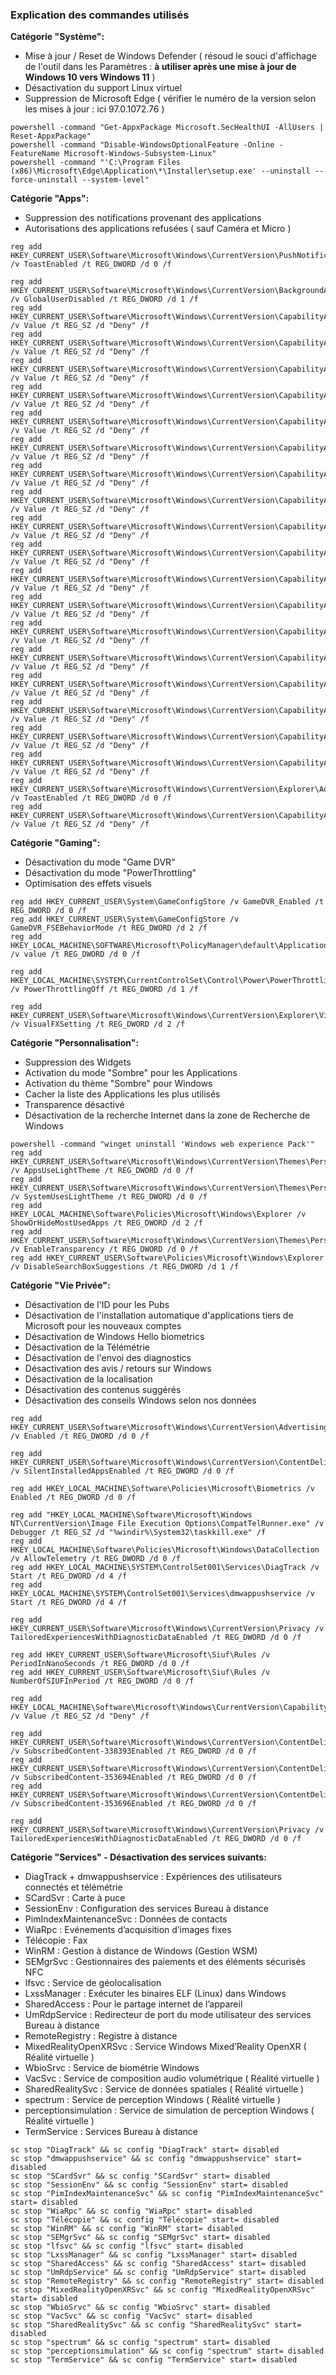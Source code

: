 ### Explication des commandes utilisés

__Catégorie "Système":__
- Mise à jour / Reset de Windows Defender ( résoud le souci d'affichage de l'outil dans les Paramètres : __à utiliser après une mise à jour de Windows 10 vers Windows 11__ )
- Désactivation du support Linux virtuel
- Suppression de Microsoft Edge ( vérifier le numéro de la version selon les mises à jour : ici 97.0.1072.76 )
```
powershell -command "Get-AppxPackage Microsoft.SecHealthUI -AllUsers | Reset-AppxPackage"
powershell -command "Disable-WindowsOptionalFeature -Online -FeatureName Microsoft-Windows-Subsystem-Linux"
powershell -command "'C:\Program Files (x86)\Microsoft\Edge\Application\*\Installer\setup.exe' --uninstall --force-uninstall --system-level"
```

__Catégorie "Apps":__
- Suppression des notifications provenant des applications
- Autorisations des applications refusées ( sauf Caméra et Micro )
```
reg add HKEY_CURRENT_USER\Software\Microsoft\Windows\CurrentVersion\PushNotifications /v ToastEnabled /t REG_DWORD /d 0 /f

reg add HKEY_CURRENT_USER\Software\Microsoft\Windows\CurrentVersion\BackgroundAccessApplications /v GlobalUserDisabled /t REG_DWORD /d 1 /f
reg add HKEY_CURRENT_USER\Software\Microsoft\Windows\CurrentVersion\CapabilityAccessManager\ConsentStore\appointments /v Value /t REG_SZ /d "Deny" /f
reg add HKEY_CURRENT_USER\Software\Microsoft\Windows\CurrentVersion\CapabilityAccessManager\ConsentStore\phoneCall /v Value /t REG_SZ /d "Deny" /f
reg add HKEY_CURRENT_USER\Software\Microsoft\Windows\CurrentVersion\CapabilityAccessManager\ConsentStore\phoneCallHistory /v Value /t REG_SZ /d "Deny" /f
reg add HKEY_CURRENT_USER\Software\Microsoft\Windows\CurrentVersion\CapabilityAccessManager\ConsentStore\cellularData /v Value /t REG_SZ /d "Deny" /f
reg add HKEY_CURRENT_USER\Software\Microsoft\Windows\CurrentVersion\CapabilityAccessManager\ConsentStore\contacts /v Value /t REG_SZ /d "Deny" /f
reg add HKEY_CURRENT_USER\Software\Microsoft\Windows\CurrentVersion\CapabilityAccessManager\ConsentStore\appDiagnostics /v Value /t REG_SZ /d "Deny" /f
reg add HKEY_CURRENT_USER\Software\Microsoft\Windows\CurrentVersion\CapabilityAccessManager\ConsentStore\documentsLibrary /v Value /t REG_SZ /d "Deny" /f
reg add HKEY_CURRENT_USER\Software\Microsoft\Windows\CurrentVersion\CapabilityAccessManager\ConsentStore\email /v Value /t REG_SZ /d "Deny" /f
reg add HKEY_CURRENT_USER\Software\Microsoft\Windows\CurrentVersion\CapabilityAccessManager\ConsentStore\gazeInput /v Value /t REG_SZ /d "Deny" /f
reg add HKEY_CURRENT_USER\Software\Microsoft\Windows\CurrentVersion\CapabilityAccessManager\ConsentStore\broadFileSystemAccess /v Value /t REG_SZ /d "Deny" /f
reg add HKEY_CURRENT_USER\Software\Microsoft\Windows\CurrentVersion\CapabilityAccessManager\ConsentStore\chat /v Value /t REG_SZ /d "Deny" /f
reg add HKEY_CURRENT_USER\Software\Microsoft\Windows\CurrentVersion\CapabilityAccessManager\ConsentStore\activity /v Value /t REG_SZ /d "Deny" /f
reg add HKEY_CURRENT_USER\Software\Microsoft\Windows\CurrentVersion\CapabilityAccessManager\ConsentStore\userNotificationListener /v Value /t REG_SZ /d "Deny" /f
reg add HKEY_CURRENT_USER\Software\Microsoft\Windows\CurrentVersion\CapabilityAccessManager\ConsentStore\bluetooth /v Value /t REG_SZ /d "Deny" /f
reg add HKEY_CURRENT_USER\Software\Microsoft\Windows\CurrentVersion\CapabilityAccessManager\ConsentStore\bluetoothSync /v Value /t REG_SZ /d "Deny" /f
reg add HKEY_CURRENT_USER\Software\Microsoft\Windows\CurrentVersion\CapabilityAccessManager\ConsentStore\picturesLibrary /v Value /t REG_SZ /d "Deny" /f
reg add HKEY_CURRENT_USER\Software\Microsoft\Windows\CurrentVersion\CapabilityAccessManager\ConsentStore\radios /v Value /t REG_SZ /d "Deny" /f
reg add HKEY_CURRENT_USER\Software\Microsoft\Windows\CurrentVersion\CapabilityAccessManager\ConsentStore\userDataTasks /v Value /t REG_SZ /d "Deny" /f
reg add HKEY_CURRENT_USER\Software\Microsoft\Windows\CurrentVersion\Explorer\Advanced /v ToastEnabled /t REG_DWORD /d 0 /f
reg add HKEY_CURRENT_USER\Software\Microsoft\Windows\CurrentVersion\CapabilityAccessManager\ConsentStore\videosLibrary /v Value /t REG_SZ /d "Deny" /f
```

__Catégorie "Gaming":__
- Désactivation du mode "Game DVR"
- Désactivation du mode "PowerThrottling"
- Optimisation des effets visuels
```
reg add HKEY_CURRENT_USER\System\GameConfigStore /v GameDVR_Enabled /t REG_DWORD /d 0 /f
reg add HKEY_CURRENT_USER\System\GameConfigStore /v GameDVR_FSEBehaviorMode /t REG_DWORD /d 2 /f
reg add HKEY_LOCAL_MACHINE\SOFTWARE\Microsoft\PolicyManager\default\ApplicationManagement\AllowGameDVR /v value /t REG_DWORD /d 0 /f

reg add HKEY_LOCAL_MACHINE\SYSTEM\CurrentControlSet\Control\Power\PowerThrottling /v PowerThrottlingOff /t REG_DWORD /d 1 /f

reg add HKEY_CURRENT_USER\Software\Microsoft\Windows\CurrentVersion\Explorer\VisualEffects /v VisualFXSetting /t REG_DWORD /d 2 /f
```

__Catégorie "Personnalisation":__
- Suppression des Widgets
- Activation du mode "Sombre" pour les Applications
- Activation du thème "Sombre" pour Windows
- Cacher la liste des Applications les plus utilisés
- Transparence désactivé
- Désactivation de la recherche Internet dans la zone de Recherche de Windows
```
powershell -command "winget uninstall 'Windows web experience Pack'"
reg add HKEY_CURRENT_USER\Software\Microsoft\Windows\CurrentVersion\Themes\Personalize /v AppsUseLightTheme /t REG_DWORD /d 0 /f
reg add HKEY_CURRENT_USER\Software\Microsoft\Windows\CurrentVersion\Themes\Personalize /v SystemUsesLightTheme /t REG_DWORD /d 0 /f
reg add HKEY_LOCAL_MACHINE\Software\Policies\Microsoft\Windows\Explorer /v ShowOrHideMostUsedApps /t REG_DWORD /d 2 /f
reg add HKEY_CURRENT_USER\Software\Microsoft\Windows\CurrentVersion\Themes\Personalize /v EnableTransparency /t REG_DWORD /d 0 /f
reg add HKEY_CURRENT_USER\Software\Policies\Microsoft\Windows\Explorer /v DisableSearchBoxSuggestions /t REG_DWORD /d 1 /f
```

__Catégorie "Vie Privée":__
- Désactivation de l'ID pour les Pubs
- Désactivation de l'installation automatique d'applications tiers de Microsoft pour les nouveaux comptes
- Désactivation de Windows Hello biometrics
- Désactivation de la Télémétrie
- Désactivation de l'envoi des diagnostics
- Désactivation des avis / retours sur Windows
- Désactivation de la localisation
- Désactivation des contenus suggérés
- Désactivation des conseils Windows selon nos données
```
reg add HKEY_CURRENT_USER\Software\Microsoft\Windows\CurrentVersion\AdvertisingInfo /v Enabled /t REG_DWORD /d 0 /f

reg add HKEY_CURRENT_USER\Software\Microsoft\Windows\CurrentVersion\ContentDeliveryManager /v SilentInstalledAppsEnabled /t REG_DWORD /d 0 /f

reg add HKEY_LOCAL_MACHINE\Software\Policies\Microsoft\Biometrics /v Enabled /t REG_DWORD /d 0 /f

reg add "HKEY_LOCAL_MACHINE\Software\Microsoft\Windows NT\CurrentVersion\Image File Execution Options\CompatTelRunner.exe" /v Debugger /t REG_SZ /d "%windir%\System32\taskkill.exe" /f
reg add HKEY_LOCAL_MACHINE\Software\Policies\Microsoft\Windows\DataCollection /v AllowTelemetry /t REG_DWORD /d 0 /f
reg add HKEY_LOCAL_MACHINE\SYSTEM\ControlSet001\Services\DiagTrack /v Start /t REG_DWORD /d 4 /f
reg add HKEY_LOCAL_MACHINE\SYSTEM\ControlSet001\Services\dmwappushservice /v Start /t REG_DWORD /d 4 /f

reg add HKEY_CURRENT_USER\Software\Microsoft\Windows\CurrentVersion\Privacy /v TailoredExperiencesWithDiagnosticDataEnabled /t REG_DWORD /d 0 /f

reg add HKEY_CURRENT_USER\Software\Microsoft\Siuf\Rules /v PeriodInNanoSeconds /t REG_DWORD /d 0 /f
reg add HKEY_CURRENT_USER\Software\Microsoft\Siuf\Rules /v NumberOfSIUFInPeriod /t REG_DWORD /d 0 /f

reg add HKEY_LOCAL_MACHINE\Software\Microsoft\Windows\CurrentVersion\CapabilityAccessManager\ConsentStore\location /v Value /t REG_SZ /d "Deny" /f

reg add HKEY_CURRENT_USER\Software\Microsoft\Windows\CurrentVersion\ContentDeliveryManager /v SubscribedContent-338393Enabled /t REG_DWORD /d 0 /f
reg add HKEY_CURRENT_USER\Software\Microsoft\Windows\CurrentVersion\ContentDeliveryManager /v SubscribedContent-353694Enabled /t REG_DWORD /d 0 /f
reg add HKEY_CURRENT_USER\Software\Microsoft\Windows\CurrentVersion\ContentDeliveryManager /v SubscribedContent-353696Enabled /t REG_DWORD /d 0 /f

reg add HKEY_CURRENT_USER\Software\Microsoft\Windows\CurrentVersion\Privacy /v TailoredExperiencesWithDiagnosticDataEnabled /t REG_DWORD /d 0 /f
```

__Catégorie "Services" - Désactivation des services suivants:__
- DiagTrack + dmwappushservice : Expériences des utilisateurs connectés et télémétrie
- SCardSvr : Carte à puce	
- SessionEnv : Configuration des services Bureau à distance
- PimIndexMaintenanceSvc : Données de contacts
- WiaRpc : Evénements d’acquisition d’images fixes
- Télécopie : Fax
- WinRM : Gestion à distance de Windows (Gestion WSM)
- SEMgrSvc : Gestionnaires des paiements et des éléments sécurisés NFC
- lfsvc : Service de géolocalisation
- LxssManager : Exécuter les binaires ELF (Linux) dans Windows
- SharedAccess : Pour le partage internet de l’appareil
- UmRdpService : Redirecteur de port du mode utilisateur des services Bureau à distance
- RemoteRegistry	: Registre à distance
- MixedRealityOpenXRSvc : Service Windows Mixed’Reality OpenXR ( Réalité virtuelle )
- WbioSrvc : Service de biométrie Windows
- VacSvc : Service de composition audio volumétrique ( Réalité virtuelle )
- SharedRealitySvc : Service de données spatiales ( Réalité virtuelle )
- spectrum : Service de perception Windows ( Réalité virtuelle )
- perceptionsimulation : Service de simulation de perception Windows ( Réalité virtuelle )
- TermService : Services Bureau à distance

```
sc stop "DiagTrack" && sc config "DiagTrack" start= disabled
sc stop "dmwappushservice" && sc config "dmwappushservice" start= disabled
sc stop "SCardSvr" && sc config "SCardSvr" start= disabled
sc stop "SessionEnv" && sc config "SessionEnv" start= disabled
sc stop "PimIndexMaintenanceSvc" && sc config "PimIndexMaintenanceSvc" start= disabled
sc stop "WiaRpc" && sc config "WiaRpc" start= disabled
sc stop "Télécopie" && sc config "Télécopie" start= disabled
sc stop "WinRM" && sc config "WinRM" start= disabled
sc stop "SEMgrSvc" && sc config "SEMgrSvc" start= disabled
sc stop "lfsvc" && sc config "lfsvc" start= disabled
sc stop "LxssManager" && sc config "LxssManager" start= disabled
sc stop "SharedAccess" && sc config "SharedAccess" start= disabled
sc stop "UmRdpService" && sc config "UmRdpService" start= disabled
sc stop "RemoteRegistry" && sc config "RemoteRegistry" start= disabled
sc stop "MixedRealityOpenXRSvc" && sc config "MixedRealityOpenXRSvc" start= disabled
sc stop "WbioSrvc" && sc config "WbioSrvc" start= disabled
sc stop "VacSvc" && sc config "VacSvc" start= disabled
sc stop "SharedRealitySvc" && sc config "SharedRealitySvc" start= disabled
sc stop "spectrum" && sc config "spectrum" start= disabled
sc stop "perceptionsimulation" && sc config "spectrum" start= disabled
sc stop "TermService" && sc config "TermService" start= disabled
```
